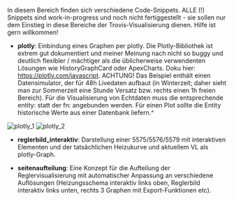 In diesem Bereich finden sich verschiedene Code-Snippets. ALLE (!) Snippets sind work-in-progress und noch nicht fertiggestellt - sie sollen nur dem Einstieg in diese Bereiche der Trovis-Visualisierung dienen. Hilfe ist gern willkommen!

- **plotly**: Einbindung eines Graphen per plotly. Die Plotly-Bibliothek ist extrem gut dokumentiert und meiner Meinung nach nicht so buggy und deutlich flexibler / mächtiger als die üblicherweise verwendenten Lösungen wie HistoryGraphCard oder ApexCharts. Doku hier: https://plotly.com/javascript. ACHTUNG! Das Beispiel enthält einen Datensimulator, der für 48h Livedaten aufbaut (in Winterzeit; daher sieht man zur Sommerzeit eine Stunde Versatz bzw. rechts einen 1h freien Bereich). Für die Visualisierung von Echtdaten muss die entsprechende entity: statt der fn: angebunden werden. Für einen Plot sollte die Entity historische Werte aus einer Datenbank liefern.^

![plotly_1](https://github.com/user-attachments/assets/4e264bbf-5d39-43ae-a783-4ce92bb04e4d)
![plotly_2](https://github.com/user-attachments/assets/5bc4732e-2dc4-48da-b3d8-2964ac58fbba)

- **reglerbild_interaktiv**: Darstellung einer 5575/5576/5579 mit interaktiven Elementen und der tatsächlichen Heizukurve und aktuellem VL als plotly-Graph.

- **seitenaufteilung**: Eine Konzept für die Aufteilung der Reglervisualisierung mit automatischer Anpassung an verschiedene Auflösungen (Heizungsschema interaktiv links oben, Reglerbild interaktiv links unten, rechts 3 Graphen mit Export-Funktionen etc).
